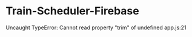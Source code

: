 # Train-Scheduler-Firebase

Uncaught TypeError: Cannot read property "trim" of undefined  app.js:21
